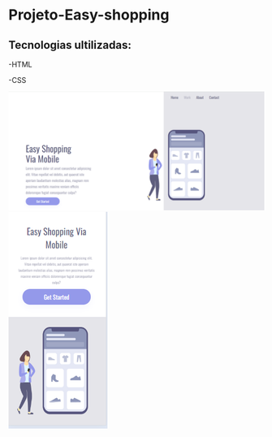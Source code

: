 <h1>Projeto-Easy-shopping</h1>

<h2>Tecnologias ultilizadas:</h2>

<p>-HTML</p>

<p>-CSS</p>

<img src="https://github.com/leonardo-silvas/Projeto-Easy-shoping/blob/main/img/Desktop.pnj.png">

<img src="https://github.com/leonardo-silvas/Projeto-Easy-shoping/blob/main/img/mobile.pnj.png">
